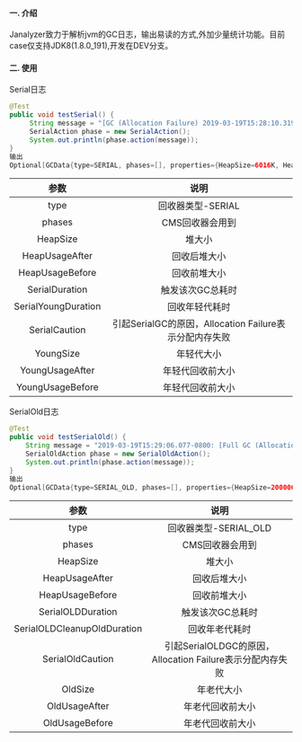#### 一. 介绍
Janalyzer致力于解析jvm的GC日志，输出易读的方式,外加少量统计功能。目前case仅支持JDK8(1.8.0_191),开发在DEV分支。

#### 二. 使用
Serial日志
   ```java
   @Test
   public void testSerial() {
        String message = "[GC (Allocation Failure) 2019-03-19T15:28:10.319-0800: [DefNew: 937K->0K(1920K), 0.0014898 secs] 2631K->2631K(6016K), 0.0015103 secs] [Times: user=0.01 sys=0.00, real=0.01 secs]";
        SerialAction phase = new SerialAction();
        System.out.println(phase.action(message));
   }
   输出
   Optional[GCData{type=SERIAL, phases=[], properties={HeapSize=6016K, HeapUsageAfter=2631K, HeapUsageBefore=2631K, SerialCaution=Allocation Failure, SerialDuration=0.0015103, SerialYoungDuration=0.0014898, YoungSize=1920K, YoungUsageAfter=0K, YoungUsageBefore=937K}}]
   ```
   |参数|说明|
   |:----:|:----:|
   |type|回收器类型-SERIAL|right|
   |phases|CMS回收器会用到|
   |HeapSize|堆大小|
   |HeapUsageAfter|回收后堆大小|
   |HeapUsageBefore|回收前堆大小|
   |SerialDuration|触发该次GC总耗时|
   |SerialYoungDuration|回收年轻代耗时|
   |SerialCaution|引起SerialGC的原因，Allocation Failure表示分配内存失败|
   |YoungSize|年轻代大小|
   |YoungUsageAfter|年轻代回收前大小|
   |YoungUsageBefore|年轻代回收前大小|
   
   SerialOld日志
   
   ```java
   @Test
   public void testSerialOld() {
       String message = "2019-03-19T15:29:06.077-0800: [Full GC (Allocation Failure) 2019-03-19T15:29:06.077-0800: [Tenured: 616743K->616682K(1398144K), 0.7188938 secs] 616743K->616682K(2000064K), [Metaspace: 4582K->4582K(1056768K)], 0.7190180 secs] [Times: user=0.72 sys=0.00, real=0.72 secs]";
       SerialOldAction phase = new SerialOldAction();
       System.out.println(phase.action(message));
   }
   输出
   Optional[GCData{type=SERIAL_OLD, phases=[], properties={HeapSize=2000064K, HeapUsageAfter=616682K, HeapUsageBefore=616743K, OldSize=1398144K, OldUsageAfter=616682K, OldUsageBefore=616743K, SerialOLDCleanupOldDuration=0.7188938, SerialOLDDuration=0.7190180, SerialOldCaution=Allocation Failure}}]
   ```
   |参数|说明|
   |:----:|:----:|
   |type|回收器类型-SERIAL_OLD|right|
   |phases|CMS回收器会用到|
   |HeapSize|堆大小|
   |HeapUsageAfter|回收后堆大小|
   |HeapUsageBefore|回收前堆大小|
   |SerialOLDDuration|触发该次GC总耗时|
   |SerialOLDCleanupOldDuration|回收年老代耗时|
   |SerialOldCaution|引起SerialOLDGC的原因，Allocation Failure表示分配内存失败|
   |OldSize|年老代大小|
   |OldUsageAfter|年老代回收前大小|
   |OldUsageBefore|年老代回收前大小|
